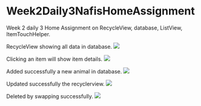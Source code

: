 # Week2Daily3NafisHomeAssignment
Week 2 daily 3 Home Assignment on RecycleView, database, ListView, ItemTouchHelper.

RecycleView showing all data in database.
![](app/src/main/res/drawable/screenshot_1.png)

Clicking an item will show item details.
![](app/src/main/res/drawable/screenshot_2.png)

Added successfully a new animal in database.
![](app/src/main/res/drawable/screenshot_3.png)

Updated successfully the recyclerview.
![](app/src/main/res/drawable/screenshot_4.png)

Deleted by swapping successfully.
![](app/src/main/res/drawable/screenshot_5.png)
